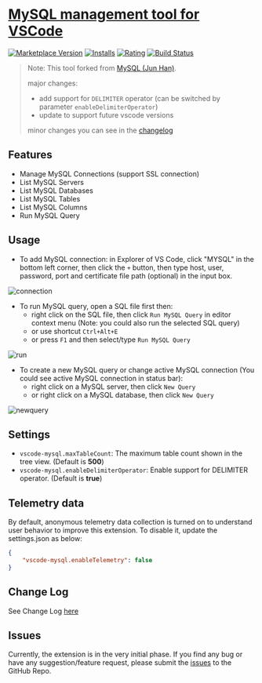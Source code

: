 # [MySQL management tool for VSCode](https://marketplace.visualstudio.com/items?itemName=poreklo.vscode-mysql)

[![Marketplace Version](https://vsmarketplacebadge.apphb.com/version-short/poreklo.vscode-mysql.svg)](https://marketplace.visualstudio.com/items?itemName=poreklo.vscode-mysql) [![Installs](https://vsmarketplacebadge.apphb.com/installs-short/poreklo.vscode-mysql.svg)](https://marketplace.visualstudio.com/items?itemName=poreklo.vscode-mysql) [![Rating](https://vsmarketplacebadge.apphb.com/rating-short/poreklo.vscode-mysql.svg)](https://marketplace.visualstudio.com/items?itemName=poreklo.vscode-mysql) [![Build Status](https://travis-ci.org/poreklo/vscode-mysql.svg?branch=master)](https://travis-ci.org/poreklo/vscode-mysql)

> Note: This tool forked from [MySQL (Jun Han)](https://marketplace.visualstudio.com/items?itemName=formulahendry.vscode-mysql).
>
> major changes:
>
> * add support for `DELIMITER` operator (can be switched by parameter `enableDelimiterOperator`)
> * update to support future vscode versions
>
> minor changes you can see in the [changelog](/CHANGELOG.md)

## Features

* Manage MySQL Connections (support SSL connection)
* List MySQL Servers
* List MySQL Databases
* List MySQL Tables
* List MySQL Columns
* Run MySQL Query

## Usage

* To add MySQL connection: in Explorer of VS Code, click "MYSQL" in the bottom left corner, then click the `+` button, then type host, user, password, port and certificate file path (optional) in the input box.

![connection](images/connection.png)

* To run MySQL query, open a SQL file first then:
  * right click on the SQL file, then click `Run MySQL Query` in editor context menu (Note: you could also run the selected SQL query)
  * or use shortcut `Ctrl+Alt+E`
  * or press `F1` and then select/type `Run MySQL Query`

![run](images/run.png)

* To create a new MySQL query or change active MySQL connection (You could see active MySQL connection in status bar):
  * right click on a MySQL server, then click `New Query`
  * or right click on a MySQL database, then click `New Query`

![newquery](images/newquery.png)

## Settings

* `vscode-mysql.maxTableCount`: The maximum table count shown in the tree view. (Default is **500**)
* `vscode-mysql.enableDelimiterOperator`: Enable support for DELIMITER operator. (Default is **true**)

## Telemetry data

By default, anonymous telemetry data collection is turned on to understand user behavior to improve this extension. To disable it, update the settings.json as below:
```json
{
    "vscode-mysql.enableTelemetry": false
}
```

## Change Log

See Change Log [here](/CHANGELOG.md)

## Issues

Currently, the extension is in the very initial phase. If you find any bug or have any suggestion/feature request, please submit the [issues](https://github.com/poreklo/vscode-mysql/issues) to the GitHub Repo.
